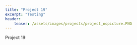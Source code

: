```yaml
---
title: "Project 19"
excerpt: "Testing"
header:
    teaser: /assets/images/projects/project_nopicture.PNG
---
```


Project 19